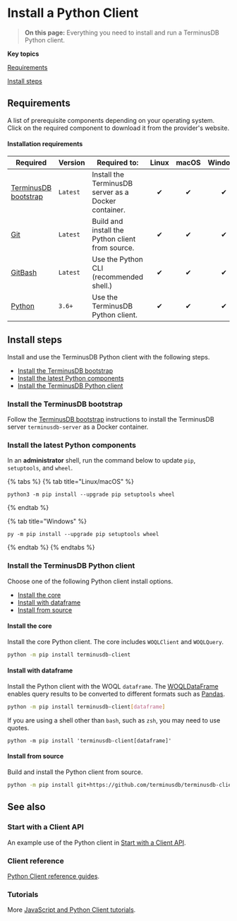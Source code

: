 # Install a Python Client

> **On this page:** Everything you need to install and run a TerminusDB Python client.

**Key topics**

[Requirements](install-python-client.md#requirements)

[Install steps](install-python-client.md#install-steps)

## Requirements

A list of prerequisite components depending on your operating system. Click on the required component to download it from the provider's website.

#### Installation requirements

| Required                                                                                | Version  | Required to:                                         | Linux | macOS | Windows |
| --------------------------------------------------------------------------------------- | -------- | ---------------------------------------------------- | :---: | :---: | :-----: |
| [TerminusDB bootstrap](../../../terminusx/install/install/install-as-docker-container/) | `Latest` | Install the TerminusDB server as a Docker container. |   ✔   |   ✔   |    ✔    |
| [Git](https://git-scm.com/downloads)                                                    | `Latest` | Build and install the Python client from source.     |   ✔   |   ✔   |    ✔    |
| [GitBash](https://git-scm.com/downloads)                                                | `Latest` | Use the Python CLI (recommended shell.)              |   ✔   |   ✔   |    ✔    |
| [Python](https://www.python.org/downloads/)                                             | `3.6+`   | Use the TerminusDB Python client.                    |   ✔   |   ✔   |    ✔    |

## Install steps

Install and use the TerminusDB Python client with the following steps.

* [Install the TerminusDB bootstrap](install-python-client.md#install-the-terminusdb-bootstrap)
* [Install the latest Python components](install-python-client.md#install-the-latest-python-components)
* [Install the TerminusDB Python client](install-python-client.md#install-the-terminusdb-python-client)

### Install the TerminusDB bootstrap

Follow the [TerminusDB bootstrap](../../../terminusx/install/install/install-as-docker-container/) instructions to install the TerminusDB server `terminusdb-server` as a Docker container.

### Install the latest Python components

In an **administrator** shell, run the command below to update `pip`, `setuptools`, and `wheel`.

{% tabs %}
{% tab title="Linux/macOS" %}
```
python3 -m pip install --upgrade pip setuptools wheel
```
{% endtab %}

{% tab title="Windows" %}
```
py -m pip install --upgrade pip setuptools wheel
```
{% endtab %}
{% endtabs %}

### Install the TerminusDB Python client

Choose one of the following Python client install options.

* [Install the core](install-python-client.md#install-the-core)
* [Install with dataframe](install-python-client.md#install-with-dataframe)
* [Install from source](install-python-client.md#install-from-source)

#### Install the core

Install the core Python client. The core includes `WOQLClient` and `WOQLQuery`.

```bash
python -m pip install terminusdb-client
```

#### Install with dataframe

Install the Python client with the WOQL `dataframe`. The [WOQLDataFrame](https://terminusdb.github.io/terminusdb/#/Intro\_Tutorials/Start\_With\_Python?id=woqldataframe) enables query results to be converted to different formats such as [Pandas](https://pandas.pydata.org/docs/reference/api/pandas.DataFrame.html).

```bash
python -m pip install terminusdb-client[dataframe]
```

If you are using a shell other than `bash`, such as `zsh`, you may need to use quotes.

```
python -m pip install 'terminusdb-client[dataframe]'
```

#### Install from source

Build and install the Python client from source.

```bash
python -m pip install git+https://github.com/terminusdb/terminusdb-client-python.git
```

## See also

### Start with a Client API

An example use of the Python client in [Start with a Client API](../quick-start/start-with-client.md).

### Client reference

[Python Client reference guides](../../terminusx-db/reference-guides/client.md).

### Tutorials

More [JavaScript and Python Client tutorials](../../terminusx-db/tutorials/javascript-and-python-tutorials.md).
